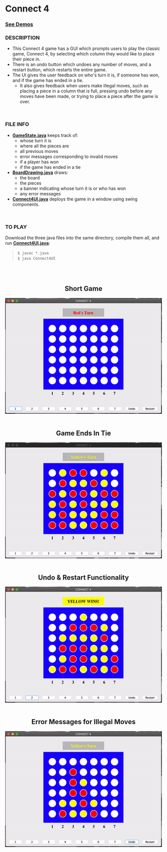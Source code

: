 # Connect 4

### [See Demos](#short-game)

### DESCRIPTION

- This Connect 4 game has a GUI which prompts users to play the classic game, Connect 4, by selecting which column they would like to place their piece in.
- There is an undo button which undoes any number of moves, and a restart button, which restarts the entire game.
- The UI gives the user feedback on who's turn it is, if someone has won, and if the game has ended in a tie.
  - It also gives feedback when users make illegal moves, such as placing a piece in a column that is full, pressing undo before any moves have been made, or trying to place a piece after the game is over.
<br>

### FILE INFO

- [**GameState.java**](GameState.java) keeps track of:
  - whose turn it is
  - where all the pieces are
  - all previous moves
  - error messages corresponding to invalid moves
  - if a player has won
  - if the game has ended in a tie
- [**BoardDrawing.java**](BoardDrawing.java) draws:
  - the board
  - the pieces
  - a banner indicating whose turn it is or who has won
  - any error messages
- [**Connect4UI.java**](Connect4UI.java) deploys the game in a window using swing components.
<br>

### TO PLAY

Download the three java files into the same directory, compile them all, and run [**Connect4UI.java**](Connect4UI.java):
> `$ javac *.java`<br>
> `$ java Connect4UI`
<br>

<div align="center">
  <br>
  <h2>Short Game</h2>
  <img src="demos/Short_Game.gif" alt="Short Game">
  <br>
  <br>
  <h2>Game Ends In Tie</h2>
  <img src="demos/Ends_In_Tie.gif" alt="Ends In Tie">
  <br>
  <br>
  <h2>Undo & Restart Functionality</h2>
  <img src="demos/Undo_Restart.gif" alt="Undo & Restart">
  <br>
  <br>
  <h2>Error Messages for Illegal Moves</h2>
  <img src="demos/Error_Messages.gif" alt="Error Messages">
</div>
